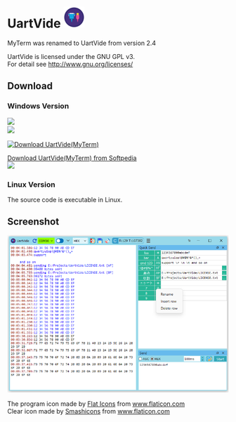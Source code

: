 # UartVide ![logo](res/uartvide-icon/uartvide_48.png)   

MyTerm was renamed to UartVide from version 2.4  

UartVide is licensed under the GNU GPL v3.  
For detail see <a href="http://www.gnu.org/licenses/" title="GNU Licenses">http://www.gnu.org/licenses/</a>  

## Download
### Windows Version  
![](https://img.shields.io/badge/platform-win--7%20|%20win--8%20|%20win--10-lightgrey)  
![](https://img.shields.io/badge/platform-win--32%20|%20win--64-lightgrey)  

[![Download UartVide(MyTerm)](https://a.fsdn.com/con/app/sf-download-button)](https://sourceforge.net/projects/myterm/files/latest/download)  

[Download UartVide(MyTerm) from Softpedia](http://www.softpedia.com/get/Network-Tools/Misc-Networking-Tools/MyTerm.shtml)  
[![ ](doc/softpedia_free_award_f.gif "")](http://www.softpedia.com/progClean/MyTerm-Clean-242031.html)  

### Linux Version
The source code is executable in Linux.  

## Screenshot
![main window](doc/main_window.png "main window")

<p><div>The program icon made by <a href="https://www.flaticon.com/authors/flat-icons" title="Flat Icons">
Flat Icons</a> from <a href="https://www.flaticon.com/" title="Flaticon">www.flaticon.com</a></div>
<div>Clear icon made by <a href="https://smashicons.com/" title="Smashicons">Smashicons</a>
from <a href="https://www.flaticon.com/" title="Flaticon">www.flaticon.com</a></div></p>
